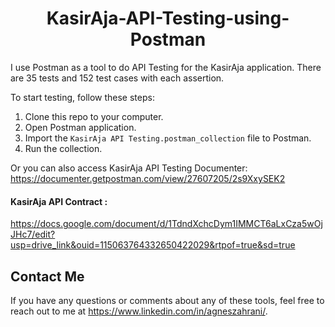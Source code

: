 <h1 align="center">KasirAja-API-Testing-using-Postman</h1>

I use Postman as a tool to do API Testing for the KasirAja application. There are 35 tests and 152 test cases with each assertion.

To start testing, follow these steps:
1. Clone this repo to your computer.
2. Open Postman application.
3. Import the `KasirAja API Testing.postman_collection` file to Postman.
4. Run the collection.

Or you can also access KasirAja API Testing Documenter:
https://documenter.getpostman.com/view/27607205/2s9XxySEK2

#### KasirAja API Contract :
https://docs.google.com/document/d/1TdndXchcDym1IMMCT6aLxCza5wOjJHc7/edit?usp=drive_link&ouid=115063764332650422029&rtpof=true&sd=true


## Contact Me
If you have any questions or comments about any of these tools, feel free to reach out to me at https://www.linkedin.com/in/agneszahrani/.